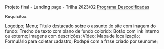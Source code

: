 Projeto final - Landing page - Trilha 2023/02 [Programa Descodificadas](https://moodle.descodificadas.com.br/?redirect=0)

Requisitos:

Logotipo;
Menu;
Título destacado sobre o assunto do site com imagem do fundo;
Trecho de texto com plano de fundo colorido;
Botão com link interno ou externo;
Imagens com descrições;
Vídeo;
Mapa de localização;
Formulário para coletar cadastro;
Rodapé com a frase criado por seunome;
